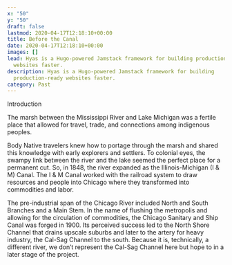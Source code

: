 ```yaml
---
x: "50"
y: "50"
draft: false
lastmod: 2020-04-17T12:18:10+00:00
title: Before the Canal
date: 2020-04-17T12:18:10+00:00
images: []
lead: Hyas is a Hugo-powered Jamstack framework for building production-ready
  websites faster.
description: Hyas is a Hugo-powered Jamstack framework for building
  production-ready websites faster.
category: Past
---
```

Introduction

The marsh between the Mississippi River and Lake Michigan was a fertile place that allowed for travel, trade, and connections among indigenous peoples.

Body
Native travelers knew how to portage through the marsh and shared this knowledge with early explorers and settlers. To colonial eyes, the swampy link between the river and the lake seemed the perfect place for a permanent cut.  So, in 1848, the river expanded as the Illinois-Michigan (I & M) Canal. The I & M Canal worked with the railroad system to draw resources and people into Chicago where they transformed into commodities and labor.

The pre-industrial span of the Chicago River included North and South Branches and a Main Stem. In the name of flushing the metropolis and allowing for the circulation of commodities, the Chicago Sanitary and Ship Canal was forged in 1900. Its perceived success led to the North Shore Channel that drains upscale suburbs and later to the artery for heavy industry, the Cal-Sag Channel to the south. Because it is, technically, a different river, we don’t represent the Cal-Sag Channel here but hope to in a later stage of the project.